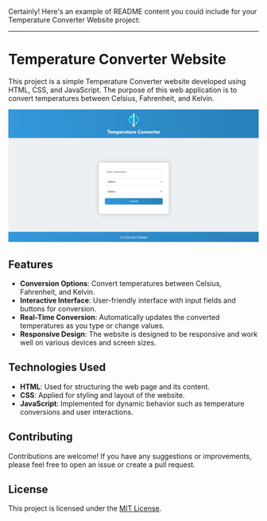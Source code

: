 Certainly! Here's an example of README content you could include for your Temperature Converter Website project:

---

# Temperature Converter Website

This project is a simple Temperature Converter website developed using HTML, CSS, and JavaScript. The purpose of this web application is to convert temperatures between Celsius, Fahrenheit, and Kelvin.

![Temperature Converter](demo.png)

## Features

- **Conversion Options**: Convert temperatures between Celsius, Fahrenheit, and Kelvin.
- **Interactive Interface**: User-friendly interface with input fields and buttons for conversion.
- **Real-Time Conversion**: Automatically updates the converted temperatures as you type or change values.
- **Responsive Design**: The website is designed to be responsive and work well on various devices and screen sizes.

## Technologies Used

- **HTML**: Used for structuring the web page and its content.
- **CSS**: Applied for styling and layout of the website.
- **JavaScript**: Implemented for dynamic behavior such as temperature conversions and user interactions.

## Contributing

Contributions are welcome! If you have any suggestions or improvements, please feel free to open an issue or create a pull request.

## License

This project is licensed under the [MIT License](LICENSE).
